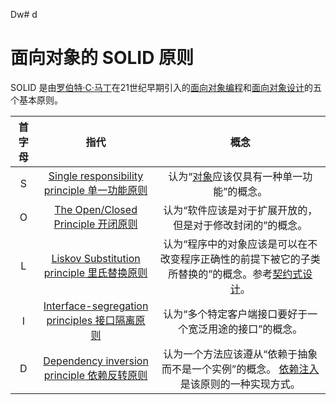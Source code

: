 Dw# d

# 面向对象的 SOLID 原则

SOLID 是由[罗伯特·C·马丁](https://zh.wikipedia.org/w/index.php?title=Robert_C._Martin&action=edit&redlink=1)在21世纪早期引入的[面向对象编程](https://zh.wikipedia.org/wiki/面向对象编程)和[面向对象设计](https://zh.wikipedia.org/wiki/面向对象设计)的五个基本原则。

| 首字母 |                             指代                             |                             概念                             |
| :----: | :----------------------------------------------------------: | :----------------------------------------------------------: |
|   S    | [Single responsibility principle 单一功能原则](https://zh.wikipedia.org/wiki/单一功能原则) | 认为“[对象](https://zh.wikipedia.org/wiki/对象_(计算机科学))应该仅具有一种单一功能”的概念。 |
|   O    | [The Open/Closed Principle 开闭原则](https://zh.wikipedia.org/wiki/开闭原则) |  认为“软件应该是对于扩展开放的，但是对于修改封闭的”的概念。  |
|   L    | [Liskov Substitution principle 里氏替换原则](https://zh.wikipedia.org/wiki/里氏替换原则) | 认为“程序中的对象应该是可以在不改变程序正确性的前提下被它的子类所替换的”的概念。参考[契约式设计](https://zh.wikipedia.org/wiki/契约式设计)。 |
|   I    | [Interface-segregation principles 接口隔离原则](https://zh.wikipedia.org/wiki/接口隔离原则) |   认为“多个特定客户端接口要好于一个宽泛用途的接口”的概念。   |
|   D    | [Dependency inversion principle 依赖反转原则](https://zh.wikipedia.org/wiki/依赖反转原则) | 认为一个方法应该遵从“依赖于抽象而不是一个实例”的概念。 [依赖注入](https://zh.wikipedia.org/wiki/依赖注入)是该原则的一种实现方式。 |

